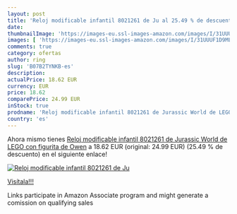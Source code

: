 ```yaml
---
layout: post
title: 'Reloj modificable infantil 8021261 de Ju al 25.49 % de descuento'
date: 
thumbnailImage: 'https://images-eu.ssl-images-amazon.com/images/I/31UUUF1D9ML._SL200_.jpg'
images: [ 'https://images-eu.ssl-images-amazon.com/images/I/31UUUF1D9ML._SL200_.jpg' ]
comments: true
category: ofertas
author: ring
slug: 'B07B2TYNKB-es'
description:
actualPrice: 18.62 EUR
currency: EUR
price: 18.62
comparePrice: 24.99 EUR
inStock: true
prodname: 'Reloj modificable infantil 8021261 de Jurassic World de LEGO con figurita de Owen'
country: 'es'
---
```


Ahora mismo tienes [Reloj modificable infantil 8021261 de Jurassic World de LEGO con figurita de Owen](https://www.amazon.es/dp/B07B2TYNKB/?tag=tolees-21) a 18.62 EUR (original: 24.99 EUR) (25.49 %  de descuento) en el siguiente enlace!

[![Reloj modificable infantil 8021261 de Ju](https://images-eu.ssl-images-amazon.com/images/I/31UUUF1D9ML._SL200_.jpg)](https://www.amazon.es/dp/B07B2TYNKB/?tag=tolees-21)

[Visítala!!!](https://www.amazon.es/dp/B07B2TYNKB/?tag=tolees-21)

Links participate in Amazon Associate program and might generate a comission on qualifying sales
